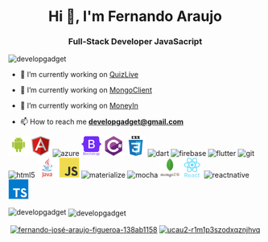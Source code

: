 <h1 align="center">Hi 👋, I'm Fernando Araujo</h1>
<h3 align="center">Full-Stack Developer JavaSacript</h3>

<p align="left"> <img src="https://komarev.com/ghpvc/?username=developgadget" alt="developgadget" /> </p>

- 🔭 I’m currently working on [QuizLive](https://play.google.com/store/apps/details?id=com.developgadget.quizlive)

- 🔭 I’m currently working on [MongoClient](https://play.google.com/store/apps/details?id=com.developgadget.mongoclient)

- 🔭 I’m currently working on [MoneyIn](https://play.google.com/store/apps/details?id=com.developgadget.moneyin)

- 📫 How to reach me **developgadget@gmail.com**

<p align="left"><img src="https://raw.githubusercontent.com/devicons/devicon/master/icons/android/android-original-wordmark.svg" alt="android" width="40" height="40"/> <img src=https://raw.githubusercontent.com/devicons/devicon/master/icons/angularjs/angularjs-original.svg" alt="angularjs" width="40" height="40"/> <img src="https://www.vectorlogo.zone/logos/microsoft_azure/microsoft_azure-icon.svg" alt="azure" width="40" height="40"/> <img src="https://raw.githubusercontent.com/devicons/devicon/master/icons/bootstrap/bootstrap-plain-wordmark.svg" alt="bootstrap" width="40" height="40"/> <img src="https://raw.githubusercontent.com/devicons/devicon/master/icons/csharp/csharp-original.svg" alt="csharp" width="40" height="40"/> <img src="https://raw.githubusercontent.com/devicons/devicon/master/icons/css3/css3-original-wordmark.svg" alt="css3" width="40" height="40"/> <img src="https://www.vectorlogo.zone/logos/dartlang/dartlang-icon.svg" alt="dart" width="40" height="40"/> <img src="https://www.vectorlogo.zone/logos/firebase/firebase-icon.svg" alt="firebase" width="40" height="40"/> <img src="https://www.vectorlogo.zone/logos/flutterio/flutterio-icon.svg" alt="flutter" width="40" height="40"/> <img src="https://www.vectorlogo.zone/logos/git-scm/git-scm-icon.svg" alt="git" width="40" height="40"/> <img src="https://devicons.github.io/devicon/devicon.git/icons/html5/html5-original-wordmark.svg" alt="html5" width="40" height="40"/> <img src="https://raw.githubusercontent.com/devicons/devicon/master/icons/java/java-original-wordmark.svg" alt="java" width="40" height="40"/> <img src="https://raw.githubusercontent.com/devicons/devicon/master/icons/javascript/javascript-original.svg" alt="javascript" width="40" height="40"/> <img src="https://raw.githubusercontent.com/prplx/svg-logos/5585531d45d294869c4eaab4d7cf2e9c167710a9/svg/materialize.svg" alt="materialize" width="40" height="40"/> <img src="https://i.ibb.co/0MCw42Q/mocha.png" alt="mocha" width="40" height="40"/> <img src="https://raw.githubusercontent.com/devicons/devicon/master/icons/mongodb/mongodb-original-wordmark.svg" alt="mongodb" width="40" height="40"/> <img src="https://raw.githubusercontent.com/devicons/devicon/master/icons/react/react-original-wordmark.svg" alt="react" width="40" height="40"/> <img src="https://reactnative.dev/img/header_logo.svg" alt="reactnative" width="40" height="40"/> <img src="https://raw.githubusercontent.com/devicons/devicon/master/icons/typescript/typescript-original.svg" alt="typescript" width="40" height="40"/>

<p><img align="left" src="https://github-readme-stats.vercel.app/api/top-langs/?username=developgadget&layout=compact&hide=html" alt="developgadget" /></p>

<p>&nbsp;<img align="center" src="https://github-readme-stats.vercel.app/api?username=developgadget&show_icons=true" alt="developgadget" /></p>

<p align="center">
<a href="https://linkedin.com/in/fernando-josé-araujo-figueroa-138ab1158" target="blank"><img align="center" src="https://cdn.jsdelivr.net/npm/simple-icons@3.0.1/icons/linkedin.svg" alt="fernando-josé-araujo-figueroa-138ab1158" height="30" width="30" /></a>
<a href="https://www.youtube.com/channel/UCAu2-R1M1P3sZoDXQzNjhVQ" target="blank"><img align="center" src="https://cdn.jsdelivr.net/npm/simple-icons@3.0.1/icons/youtube.svg" alt="ucau2-r1m1p3szodxqznjhvq" height="30" width="30" /></a>
</p>
